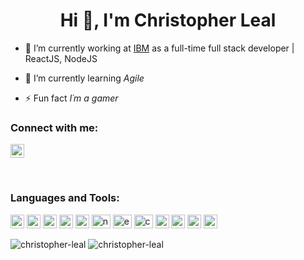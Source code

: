 <h1 align="center">Hi 👋, I'm Christopher Leal</h1>


- 🔭 I’m currently working at [IBM](https://www.ibm.com/mx-es) as a full-time full stack developer | ReactJS, NodeJS

- 🌱 I’m currently learning *Agile*

- ⚡ Fun fact *I´m a gamer*

### Connect with me:

<a href="https://www.linkedin.com/in/christopher-leal-gomez-391780170/" target="blank"><img src="https://cdn.jsdelivr.net/npm/simple-icons@3.0.1/icons/linkedin.svg" alt="christopher-leal" height="22" width="22" /></a>


<br />

### Languages and Tools:

<p align="left">
  <img src="https://www.vectorlogo.zone/logos/flutterio/flutterio-icon.svg" alt="flutter" width="22" height="22"/> 
  <img src="https://www.vectorlogo.zone/logos/dartlang/dartlang-icon.svg" alt="dart" width="22" height="22"/>
  <img src="https://www.vectorlogo.zone/logos/reactjs/reactjs-icon.svg" alt="react" width="22" height="22"/> 
  <img src="https://www.vectorlogo.zone/logos/amazon_aws/amazon_aws-icon.svg" alt="aws" width="22" height="22"/> 
  <img src="https://www.vectorlogo.zone/logos/javascript/javascript-icon.svg" alt="javscript" width="22" height="22"/> 
  <img src="https://www.vectorlogo.zone/logos/nodejs/nodejs-ar21.svg" alt="node" width="30" height="22"/> 
  <img src="https://www.vectorlogo.zone/logos/expressjs/expressjs-ar21.svg" alt="express" width="30" height="22"/> 
  <img src="https://www.vectorlogo.zone/logos/claudiajs/claudiajs-ar21.svg" alt="claudia.js" width="30" height="22"/> 
  <img src="https://www.vectorlogo.zone/logos/mongodb/mongodb-icon.svg" alt="mongodb" width="22" height="22"/> 
  <img src="https://www.vectorlogo.zone/logos/mysql/mysql-official.svg" alt="msqyl" width="22" height="22"/> 
  <img src="https://www.vectorlogo.zone/logos/firebase/firebase-icon.svg" alt="firebase" width="22" height="22"/> 
  <img src="https://www.vectorlogo.zone/logos/git-scm/git-scm-icon.svg" alt="git" width="22" height="22"/> 
</p>

<p>
  <img src="https://github-readme-stats.vercel.app/api/top-langs/?username=christopher-leal&layout=compact&hide=html" alt="christopher-leal" />
  <img src="https://github-readme-stats.vercel.app/api?username=christopher-leal&show_icons=true" alt="christopher-leal" />
</p>
